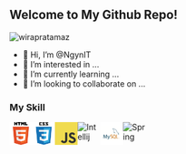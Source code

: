 ## Welcome to My Github Repo!

<p align="left"> <img src="https://komarev.com/ghpvc/?username=NgynIT&label=Profile%20views&color=0e75b6&style=flat" alt="wirapratamaz" /> </p>

- 👋 Hi, I’m @NgynIT
- 👀 I’m interested in ...
- 🌱 I’m currently learning ...
- 💞️ I’m looking to collaborate on ...

### My Skill

<img align="left" alt="HTML5" width="40px" src="https://raw.githubusercontent.com/github/explore/80688e429a7d4ef2fca1e82350fe8e3517d3494d/topics/html/html.png" />
<img align="left" alt="CSS3" width="40px" src="https://raw.githubusercontent.com/github/explore/80688e429a7d4ef2fca1e82350fe8e3517d3494d/topics/css/css.png" />
<img align="left" alt="JavaScript" width="40px" src="https://raw.githubusercontent.com/github/explore/80688e429a7d4ef2fca1e82350fe8e3517d3494d/topics/javascript/javascript.png" />
<img align="left" alt="Intellij" width="40px" src="https://github.com/NgynIT/NgynIT/assets/140426009/a4459052-6ba7-44e8-8603-07e17759b063"/>
<img align="left" alt="MySQL" width="40px" src="https://raw.githubusercontent.com/github/explore/80688e429a7d4ef2fca1e82350fe8e3517d3494d/topics/mysql/mysql.png" />
<img align="left" alt="Spring" width="40px" src="https://encrypted-tbn0.gstatic.com/images?q=tbn:ANd9GcSK05LzLXhalJY3zGia8GRNrfJga7cnYB493B7fgHkq4Q&s" />

<br><br>





